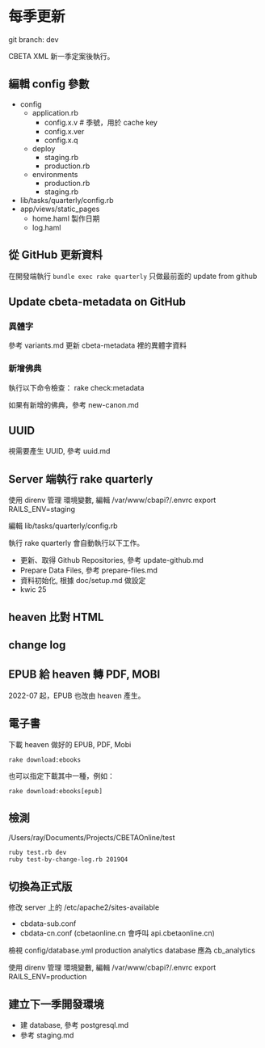 # 每季更新

git branch: dev

CBETA XML 新一季定案後執行。

## 編輯 config 參數

* config
  * application.rb
    * config.x.v # 季號，用於 cache key
    * config.x.ver
    * config.x.q
  * deploy
    * staging.rb
    * production.rb
  * environments
    * production.rb
    * staging.rb
* lib/tasks/quarterly/config.rb
* app/views/static_pages
  * home.haml 製作日期
  * log.haml

## 從 GitHub 更新資料

在開發端執行 `bundle exec rake quarterly` 
只做最前面的 update from github

## Update cbeta-metadata on GitHub

### 異體字

參考 variants.md 更新 cbeta-metadata 裡的異體字資料

### 新增佛典

執行以下命令檢查：
    rake check:metadata

如果有新增的佛典，參考 new-canon.md

## UUID

視需要產生 UUID, 參考 uuid.md

## Server 端執行 rake quarterly

使用 direnv 管理 環境變數, 編輯 /var/www/cbapi?/.envrc
    export RAILS_ENV=staging

編輯 lib/tasks/quarterly/config.rb

執行 rake quarterly 會自動執行以下工作。

* 更新、取得 Github Repositories, 參考 update-github.md
* Prepare Data Files, 參考 prepare-files.md
* 資料初始化, 根據 doc/setup.md 做設定
* kwic 25

## heaven 比對 HTML

## change log

## EPUB 給 heaven 轉 PDF, MOBI

2022-07 起，EPUB 也改由 heaven 產生。

## 電子書

下載 heaven 做好的 EPUB, PDF, Mobi

    rake download:ebooks

也可以指定下載其中一種，例如：

    rake download:ebooks[epub]

## 檢測

/Users/ray/Documents/Projects/CBETAOnline/test

    ruby test.rb dev
    ruby test-by-change-log.rb 2019Q4

## 切換為正式版

修改 server 上的 /etc/apache2/sites-available
  * cbdata-sub.conf
  * cbdata-cn.conf (cbetaonline.cn 會呼叫 api.cbetaonline.cn)

檢視 config/database.yml
production analytics database 應為 cb_analytics

使用 direnv 管理 環境變數, 編輯 /var/www/cbapi?/.envrc
    export RAILS_ENV=production

## 建立下一季開發環境

* 建 database, 參考 postgresql.md
* 參考 staging.md

